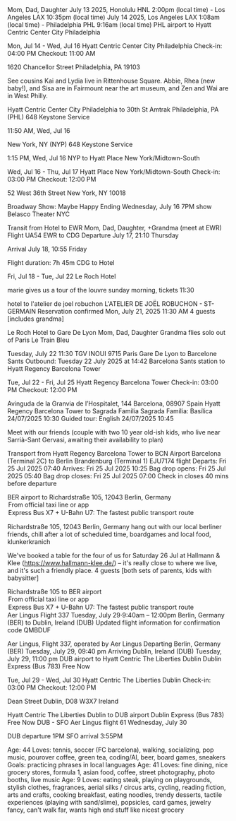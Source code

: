 <timeline>
<group-config size="3">Mom, Dad, Daughter</group-config>
<travel-day><flight>July 13 2025, Honolulu HNL 2:00pm (local time) - Los Angeles LAX 10:35pm (local time)</flight>
    <flight>July 14 2025, Los Angeles LAX 1:08am (local time) - Philadelphia PHL 9:16am (local time)
</flight>
<taxi>PHL airport to Hyatt Centric Center City Philadelphia</taxi>
</travel-day>

<hotel-stay>Mon, Jul 14 - Wed, Jul 16
Hyatt Centric Center City Philadelphia
Check-in:
04:00 PM
Checkout:
11:00 AM

1620 Chancellor Street
Philadelphia, PA 19103
</hotel-stay>

<meetup>See cousins Kai and Lydia live in Rittenhouse Square. Abbie, Rhea (new baby!), and Sisa are in Fairmount near the art museum, and Zen and Wai are in West Philly.
</meetup>

<travel-day>
<taxi>Hyatt Centric Center City Philadelphia to 30th St Amtrak</taxi>
<train line="amtrak">Philadelphia, PA (PHL)
648 Keystone Service

11:50 AM, Wed, Jul 16

New York, NY (NYP)
648 Keystone Service

1:15 PM, Wed, Jul 16</train>
<walk>NYP to Hyatt Place New York/Midtown-South</walk>
</travel-day>

<hotel-stay>
Wed, Jul 16 - Thu, Jul 17
Hyatt Place New York/Midtown-South
Check-in:
03:00 PM
Checkout:
12:00 PM

52 West 36th Street
New York, NY 10018
</hotel-stay>


<ticket>Broadway Show: Maybe Happy Ending
Wednesday, July 16 7PM show
Belasco Theater NYC</ticket>

<travel-day>
<nj-transit>Transit from Hotel to EWR</nj-transit>
<group-config size="4">Mom, Dad, Daughter, +Grandma (meet at EWR)</group-config>
<flight>Flight UA54 EWR to CDG
Departure
July 17, 21:10
Thursday

Arrival
July 18, 10:55
Friday

Flight duration: 7h 45m
</flight>
<taxi>CDG to Hotel</taxi>
</travel-day>

<hotel-stay>
Fri, Jul 18 - Tue, Jul 22
Le Roch Hotel</hotel-stay>

<friend-hangout>marie gives us a tour of the louvre sunday morning, tickets 11:30</friend-hangout>

<metro line="1">hotel to l'atelier de joel robuchon</metro>
<special-meal>L'ATELIER DE JOËL ROBUCHON - ST-GERMAIN
Reservation confirmed
Mon, July 21, 2025
11:30 AM
4 guests [includes grandma]
</special-meal>

<travel-day>
<taxi-rideshare>Le Roch Hotel to Gare De Lyon</taxi-rideshare>
<group-config size="3">Mom, Dad, Daughter <context> Grandma flies solo out of Paris </context></group-config>

<pre-trip-meal>
Le Train Bleu

Tuesday, July 22
11:30</pre-trip-meal>
<train>TGV INOUI 9715
Paris Gare De Lyon to Barcelone Sants
Outbound: Tuesday 22 July 2025 at 14:42
</train>
<taxi>Barcelona Sants station to Hyatt Regency Barcelona Tower</taxi>
</travel-day>

<hotel-stay>
Tue, Jul 22 - Fri, Jul 25
Hyatt Regency Barcelona Tower
Check-in:
03:00 PM
Checkout:
12:00 PM

Avinguda de la Granvia de l’Hospitalet, 144
Barcelona, 08907
Spain</hotel-stay>
<metro number="L1">Hyatt Regency Barcelona Tower to Sagrada Familia</metro>
<museum-ticket>
Sagrada Família: Basílica
24/07/2025 10:30
Guided tour: English
24/07/2025 10:45
</museum-ticket>

<evening-goal>Meet with our friends (couple with two 10 year old-ish kids, who live near Sarrià-Sant Gervasi, awaiting their availability to plan)</evening-goal>

<travel-day><taxi>Transport from Hyatt Regency Barcelona Tower to BCN Airport</taxi>
<flight>Barcelona (Terminal 2C) to Berlin Brandenburg (Terminal 1)
EJU7174	flight
Departs:	Fri 25 Jul 2025 07:40
Arrives:	Fri 25 Jul 2025 10:25
Bag drop opens:	Fri 25 Jul 2025 05:40
Bag drop closes:	Fri 25 Jul 2025 07:00
Check in closes 40 mins before departure</flight>

<airport-to-base>
BER airport to Richardstraße 105, 12043 Berlin, Germany
<option><taxi>From official taxi line or app </taxi></option>
<option><transit>Express Bus X7 + U-Bahn U7: The fastest public transport route</transit></option>
<airport-to-base>

</travel-day>

<home-stay>Richardstraße 105, 12043 Berlin, Germany</home-stay>
<social-goal>
hang out with our local berliner friends, chill after a lot of scheduled time, boardgames and local food, klunkerkranich
</social-goal>

<special-meal>We've booked a table for the four of us for Saturday 26 Jul at Hallmann & Klee (https://www.hallmann-klee.de/) – it's really close to where we live, and it's such a friendly place.
4 guests [both sets of parents, kids with babysitter]
</special-meal>

<travel-day>
<base-to-airport>
Richardstraße 105 to BER airport
<option><taxi>From official taxi line or app </taxi></option>
<option><transit>Express Bus X7 + U-Bahn U7: The fastest public transport route</transit></option>
<base-to-airport>

<flight>
Aer Lingus Flight 337
Tuesday, July 29⋅9:40am – 12:00pm
Berlin, Germany (BER) to Dublin, Ireland (DUB)
Updated flight information for confirmation code
QMBDUF

Aer Lingus, Flight 337, operated by Aer Lingus
Departing Berlin, Germany (BER)
Tuesday, July 29, 09:40 pm
Arriving Dublin, Ireland (DUB)
Tuesday, July 29, 11:00 pm</flight>
<hotel-to-airport>DUB airport to Hyatt Centric The Liberties Dublin
<transit>Dublin Express (Bus 783)</transit>
<car>Free Now</car>
</hotel-to-airport></travel-day>

<hotel-stay>
Tue, Jul 29 - Wed, Jul 30
Hyatt Centric The Liberties Dublin
Check-in:
03:00 PM
Checkout:
12:00 PM

Dean Street
Dublin, D08 W3X7
Ireland</hotel-stay>

<travel-day>
<airport-to-hotel>Hyatt Centric The Liberties Dublin to DUB airport
<transit>Dublin Express (Bus 783)</transit>
<car>Free Now</car>
</airport-to-hotel>

<flight>
DUB - SFO Aer Lingus flight 61
Wednesday, July 30

DUB departure 1PM
SFO arrival 3:55PM
</flight>
</travel-day>
</timeline>

<personae>
  <Dad>
    Age: 44
    Loves: tennis, soccer (FC barcelona), walking, socializing, pop music, pourover coffee, green tea, coding/AI, beer, board games, sneakers
    Goals: practicing phrases in local languages
  </Dad>
  <Mom>Age: 41
    Loves: fine dining, nice grocery stores, formula 1, asian food, coffee, street photography, photo booths, live music
  </Mom>
  <Daughter>
    Age: 9
    Loves: eating steak, playing on playgrounds, stylish clothes, fragrances, aerial silks / circus arts, cycling, reading fiction, arts and crafts, cooking breakfast, eating noodles, trendy desserts, tactile experiences (playing with sand/slime), popsicles, card games, jewelry
  </Daughter>
  <Grandma>fancy, can't walk far, wants high end stuff like nicest grocery</Grandma>
 </personae>